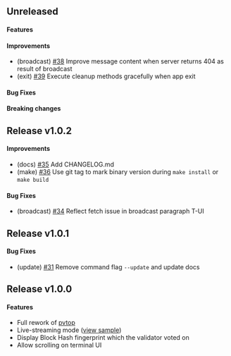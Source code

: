 <!--
Templates:

## Unreleased

#### Features

#### Improvements

#### Bug Fixes

#### Breaking changes
-->

## Unreleased

#### Features

#### Improvements
- (broadcast) [#38](https://github.com/bcdevtools/consvp/pull/38) Improve message content when server returns 404 as result of broadcast
- (exit) [#39](https://github.com/bcdevtools/consvp/pull/39) Execute cleanup methods gracefully when app exit

#### Bug Fixes

#### Breaking changes

## Release v1.0.2

#### Improvements
- (docs) [#35](https://github.com/bcdevtools/consvp/pull/35) Add CHANGELOG.md
- (make) [#36](https://github.com/bcdevtools/consvp/pull/36) Use git tag to mark binary version during `make install` or `make build`

#### Bug Fixes
- (broadcast) [#34](https://github.com/bcdevtools/consvp/pull/34) Reflect fetch issue in broadcast paragraph T-UI

## Release v1.0.1

#### Bug Fixes
- (update) [#31](https://github.com/bcdevtools/consvp/pull/31) Remove command flag `--update` and update docs

## Release v1.0.0

#### Features
- Full rework of [pvtop](https://github.com/blockpane/pvtop)
- Live-streaming mode ([view sample](https://cvp.bcdev.tools/pvtop/sample-chain-1_AAAAAAAAAAAAAAAAAAAAAAAAAAAAAAAAAAAAAAAAAAAAAAAAAAAAAAAAAAAAAAAA))
- Display Block Hash fingerprint which the validator voted on
- Allow scrolling on terminal UI